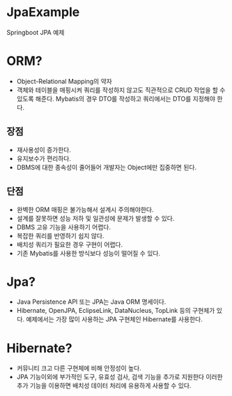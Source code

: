 # JpaExample
Springboot JPA 예제

# ORM?
- Object-Relational Mapping의 약자
- 객체와 테이블을 매핑시켜 쿼리를 작성하지 않고도 직관적으로 CRUD 작업을 할 수 있도록 해준다.
  Mybatis의 경우 DTO를 작성하고 쿼리에서는 DTO를 지정해야 한다.
  
## 장점
- 재사용성이 증가한다.
- 유지보수가 편리하다.
- DBMS에 대한 종속성이 줄어들어 개발자는 Object에만 집중하면 된다.


## 단점
- 완벽한 ORM 매핑은 불가능해서 설계시 주의해야한다.
- 설계를 잘못하면 성능 저하 및 일관성에 문제가 발생할 수 있다.
- DBMS 고유 기능을 사용하기 어렵다.
- 복잡한 쿼리를 반영하기 쉽지 않다.
- 배치성 쿼리가 필요한 경우 구현이 어렵다.
- 기존 Mybatis를 사용한 방식보다 성능이 떨어질 수 있다.


# Jpa?
- Java Persistence API 또는 JPA는 Java ORM 명세이다.
- Hibernate, OpenJPA, EclipseLink, DataNucleus, TopLink 등의 구현체가 있다.
  예제에서는 가장 많이 사용하는 JPA 구현체인 Hibernate를 사용한다.

# Hibernate?
- 커뮤니티 크고 다른 구현체에 비해 안정성이 높다.
- JPA 기능이외에 부가적인 도구, 유효성 검사, 검색 기능을 추가로 지원한다
 이러한 추가 기능을 이용하면 배치성 데이터 처리에 유용하게 사용할 수 있다.



